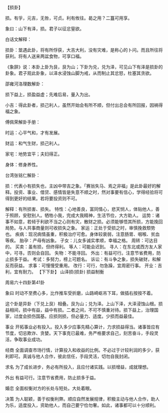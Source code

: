 【损卦】

损。有孚，元吉，无咎，可贞。利有攸往。曷之用？二簋可用享。

象曰：山下有泽，损。君子以征忿窒欲。

白话文解释：

损卦：筮遇此卦，将有所俘获，大吉大利，没有灾难，是称心的卜问。而且所往将获利。将有人送来两盆食物，可享口福。

《象辞》说：本卦上卦为艮，艮为山；下卦为兑，兑为泽，可见山下有泽是损卦的卦象。君子观此卦象，以泽水浸蚀山脚为戒，从而制止其忿怒，杜塞其贪欲。

邵雍河洛理数解卦：

损下益上，损盈益虚；先难后易，量入为出。

小吉：得此卦者，损己利人，虽然开始会有所不顺，但付出总会有所回报，因祸得福之象。

傅佩荣解卦手册：

时运：心平气和，才有发展。

财运：和气生财，损己利人。

家宅：地势宜平；夫妇得正。

身体：修身养性。

台湾张铭仁解卦：

损：代表小有损失也，主凶中带吉之象。「赛翁失马、焉之非福」是此卦最好的解释。投资、事业、借贷、感情皆是失意不顺之时，然对事要有信心，学得经验将可得到更好的结果。若将要投资则不可。

解释：有所损害、损失。
特性：心地善良，富同情心，悲天悯人，体贴他人，善于照顾，安慰别人。牺牲小我，完成大我精神，生活节俭，大方助人。
运势：诸事不如意，若倾于利欲不当之心则有灾，散财之损。必须能够悟其所损，方能挽回局势。与人共事商量则可收损失之象。
家运：正处于受损之时，审慎挽救颓势也。
疾病：现况病情虽重，积极治疗可愈。身体较衰弱，注意肠胃、咽喉、贫血等疾。
胎孕：产母有凶象。
子女：儿女多诚实孝顺，幸福之格。
周转：可达目的。
买卖：虽有损，但终得利。
等人：可能会迟到。
寻人：在东北或西方友人家中，可寻。否则会自回。
失物：不能寻回。
外出：有益可行。注意节省费用，防止损多于益。
考试：多努力，榜上可题名。
诉讼：有斗争之象，损失破财，和解反而获益。
求事：可慢慢受重用。
改行：可行，勿急躁，宜周密行事。
开业：吉利，宜有耐力。
【下下卦】 山泽损(损卦) 损益制衡

周易六十四卦第41卦

象曰 时动不至费心多，比作推车受折磨，山路崎岖吊下耳，做插右按按不着。

这个卦是异卦（下兑上艮）相叠。艮为山；兑为泽。上山下泽，大泽浸蚀山根。损益相间，损中有益，益中有损。二者之间，不可不慎重对待。损下益上，治理国家，过度会损伤国基。应损则损，但必量力、适度。少损而益最佳。

事业 开拓事业必有投入。投入多少应事先精心算计，力求损益得当。诸事皆应有节度，切忌欺诈、贪婪。天下事克已最难，务严格要求自己，刻苦奋斗，手段灵活，争取事业成功。

经商 全面调查市场行情，计算投入和收益的比例。不必过于计较利润的多少，获利即可。真诚与他人合作，彼此信任，手段灵活，切勿自我封闭。

求名 为了成长进步，务必有所投入，且应付诸实践。以损增益，成就理想。

外出 有益可行。注意节省费用，防止损多于益。

婚恋 全面权衡对方的长处与短处。大处着眼。

决策 为人聪颖，善于权衡利弊。顺应自然发展规律，积极主动与他人合作，助人为乐，适度投入，资助他人，而自己要宁俭勿奢。如此，诸事都可以十分顺利。
